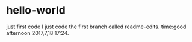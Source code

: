 # hello-world
just first code
I just code the first branch called readme-edits.
time:good afternoon 2017,7,18 17:24.
